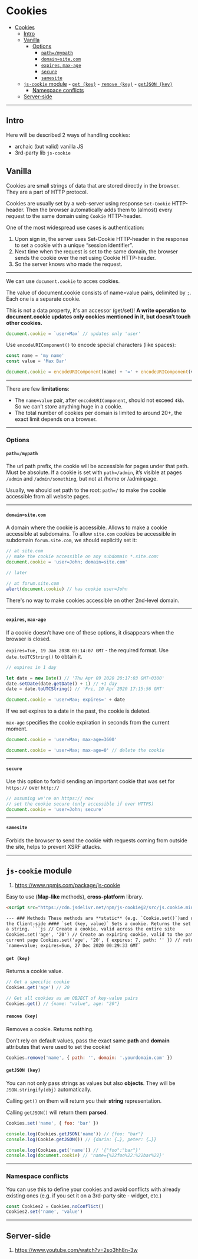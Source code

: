 # Cookies

- [Cookies](#cookies)
	- [Intro](#intro)
	- [Vanilla](#vanilla)
		- [Options](#options)
			- [`path=/mypath`](#pathmypath)
			- [`domain=site.com`](#domainsitecom)
			- [`expires`, `max-age`](#expires-max-age)
			- [`secure`](#secure)
			- [`samesite`](#samesite)
	- [`js-cookie` module](#js-cookie-module)
			- [`get (key)`](#get-key)
			- [`remove (key)`](#remove-key)
			- [`getJSON (key)`](#getjson-key)
		- [Namespace conflicts](#namespace-conflicts)
	- [Server-side](#server-side)

---

## Intro

Here will be described 2 ways of handling cookies:

- archaic (but valid) vanilla JS
- 3rd-party lib `js-cookie`

## Vanilla

Cookies are small strings of data that are stored directly in the browser. They are a part of HTTP protocol.

Cookies are usually set by a web-server using response `Set-Cookie` HTTP-header. Then the browser automatically adds them to (almost) every request to the same domain using `Cookie` HTTP-header.

One of the most widespread use cases is authentication:

1. Upon sign in, the server uses Set-Cookie HTTP-header in the response to set a cookie with a unique “session identifier”.
2. Next time when the request is set to the same domain, the browser sends the cookie over the net using Cookie HTTP-header.
3. So the server knows who made the request.

---

We can use `document.cookie` to acces cookies.

The value of document.cookie consists of name=value pairs, delimited by `;`. Each one is a separate cookie.

This is not a data property, it's an accessor (get/set)! **A write operation to document.cookie updates only cookies mentioned in it, but doesn’t touch other cookies.**

```javascript
document.cookie = `user=Max` // updates only 'user'
```

Use `encodeURIComponent()` to encode special characters (like spaces):

```javascript
const name = 'my name'
const value = 'Max Bar'

document.cookie = encodeURIComponent(name) + '=' + encodeURIComponent(value)
```

---

There are few **limitations**:

- The `name=value` pair, after `encodeURIComponent`, should not exceed `4kb`. So we can’t store anything huge in a cookie.
- The total number of cookies per domain is limited to around 20+, the exact limit depends on a browser.

---

### Options

#### `path=/mypath`

The url path prefix, the cookie will be accessible for pages under that path. Must be absolute. If a cookie is set with `path=/admin`, it’s visible at pages `/admin` and `/admin/something`, but not at /home or /adminpage.

Usually, we should set path to the root: `path=/` to make the cookie accessible from all website pages.

---

#### `domain=site.com`

A domain where the cookie is accessible. Allows to make a cookie accessible at subdomains. To allow `site.com` cookies be accessible in subdomain `forum.site.com`, we should explicitly set it:

```javascript
// at site.com
// make the cookie accessible on any subdomain *.site.com:
document.cookie = 'user=John; domain=site.com'

// later

// at forum.site.com
alert(document.cookie) // has cookie user=John
```

There's no way to make cookies accessible on other 2nd-level domain.

---

#### `expires`, `max-age`

If a cookie doesn’t have one of these options, it disappears when the browser is closed.

`expires=Tue, 19 Jan 2038 03:14:07 GMT` - the required format. Use `date.toUTCString()` to obtain it.

```javascript
// expires in 1 day

let date = new Date() // 'Thu Apr 09 2020 20:17:03 GMT+0300'
date.setDate(date.getDate() + 1) // +1 day
date = date.toUTCString() // 'Fri, 10 Apr 2020 17:15:56 GMT'

document.cookie = 'user=Max; expires=' + date
```

If we set expires to a date in the past, the cookie is deleted.

`max-age` specifies the cookie expiration in seconds from the current moment.

```javascript
document.cookie = 'user=Max; max-age=3600'

document.cookie = 'user=Max; max-age=0' // delete the cookie
```

---

#### `secure`

Use this option to forbid sending an important cookie that was set for `https://` over `http://`

```javascript
// assuming we're on https:// now
// set the cookie secure (only accessible if over HTTPS)
document.cookie = 'user=John; secure'
```

---

#### `samesite`

Forbids the browser to send the cookie with requests coming from outside the site, helps to prevent XSRF attacks.

---

## `js-cookie` module

1. https://www.npmjs.com/package/js-cookie

Easy to use (**Map-like** methods), **cross-platform** library.

````html
<script src="https://cdn.jsdelivr.net/npm/js-cookie@2/src/js.cookie.min.js"></script>

--- ### Methods These methods are **static** (e.g. `Cookie.set()`)and used on
the Client-side #### `set (key, value)` Sets a cookie. Returns the set cookie as
a string. ```js // Create a cookie, valid across the entire site
Cookies.set('age', '20') // Create an expiring cookie, valid to the path of the
current page Cookies.set('age', '20', { expires: 7, path: '' }) // returns
`name=value; expires=Sun, 27 Dec 2020 00:29:33 GMT`
````

#### `get (key)`

Returns a cookie value.

```js
// Get a specific cookie
Cookies.get('age') // 20

// Get all cookies as an OBJECT of key-value pairs
Cookies.get() // {name: "value", age: "20"}
```

#### `remove (key)`

Removes a cookie. Returns nothing.

Don't rely on default values, pass the exact same **path** and **domain** attributes that were used to set the cookie!

```js
Cookies.remove('name', { path: '', domain: '.yourdomain.com' })
```

#### `getJSON (key)`

You can not only pass strings as values but also **objects**. They will be `JSON.stringify(obj)` automatically.

Calling `get()` on them will return you their **string** representation.

Calling `getJSON()` will return them **parsed**.

```js
Cookies.set('name', { foo: 'bar' })

console.log(Cookies.getJSON('name')) // {foo: "bar"}
console.log(Cookie.getJSON()) // {daria: {…}, peter: {…}}

console.log(Cookies.get('name')) // '{"foo":"bar"}'
console.log(document.cookie) // 'name={%22foo%22:%22bar%22}'
```

---

### Namespace conflicts

You can use this to define your cookies and avoid conflicts with already existing ones (e.g. if you set it on a 3rd-party site - widget, etc.)

```js
const Cookies2 = Cookies.noConflict()
Cookies2.set('name', 'value')
```

---

## Server-side

1. https://www.youtube.com/watch?v=2so3hh8n-3w

